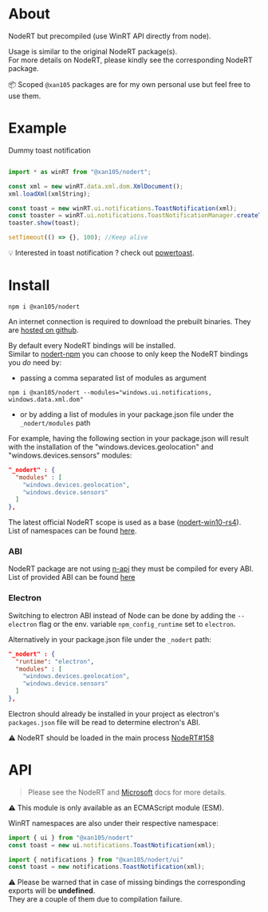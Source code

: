 About
=====

NodeRT but precompiled (use WinRT API directly from node).

Usage is similar to the original NodeRT package(s).<br />
For more details on NodeRT, please kindly see the corresponding NodeRT package.

📦 Scoped `@xan105` packages are for my own personal use but feel free to use them.

Example
=======

Dummy toast notification

```js

import * as winRT from "@xan105/nodert";

const xml = new winRT.data.xml.dom.XmlDocument();
xml.loadXml(xmlString);

const toast = new winRT.ui.notifications.ToastNotification(xml);
const toaster = winRT.ui.notifications.ToastNotificationManager.createToastNotifier(appID);
toaster.show(toast);

setTimeout(() => {}, 100); //Keep alive
```

💡 Interested in toast notification ? check out [powertoast](https://www.npmjs.com/package/powertoast).

Install
=======

```
npm i @xan105/nodert
```

An internet connection is required to download the prebuilt binaries. They are [hosted on github](https://github.com/xan105/node-nodeRT/releases).

By default every NodeRT bindings will be installed.<br />
Similar to [nodert-npm](https://github.com/NodeRT/nodert-npm/) you can choose to only keep the NodeRT bindings you _do_ need by: 

- passing a comma separated list of modules as argument

```
npm i @xan105/nodert --modules="windows.ui.notifications, windows.data.xml.dom"
```

- or by adding a list of modules in your package.json file under the `_nodert/modules` path

For example, having the following section in your package.json will result with the installation of the "windows.devices.geolocation" and "windows.devices.sensors" modules:

```json
"_nodert" : {
  "modules" : [
    "windows.devices.geolocation",
    "windows.device.sensors"
  ]
},
```

The latest official NodeRT scope is used as a base ([nodert-win10-rs4](https://www.npmjs.com/search?q=@nodert-win10-rs4)).<br /> 
List of namespaces can be found [here](https://github.com/xan105/node-nodeRT/tree/main/packages).

### ABI

NodeRT package are not using [n-api](https://nodejs.org/api/n-api.html#node-api) they must be compiled for every ABI.<br />
List of provided ABI can be found [here](https://github.com/xan105/node-nodeRT/blob/main/integrity.json)

### Electron

Switching to electron ABI instead of Node can be done by adding the `--electron` flag or the env. variable `npm_config_runtime` set to `electron`.<br />

Alternatively in your package.json file under the `_nodert` path:

```json
"_nodert" : {
  "runtime": "electron",
  "modules" : [
    "windows.devices.geolocation",
    "windows.device.sensors"
  ]
},
```

Electron should already be installed in your project as electron's `packages.json` file will be read to determine electron's ABI.

⚠️ NodeRT should be loaded in the main process [NodeRT#158](https://github.com/NodeRT/NodeRT/issues/158)

API
===

> Please see the NodeRT and [Microsoft](https://learn.microsoft.com/en-us/uwp/api/) docs for more details.

⚠️  This module is only available as an ECMAScript module (ESM).

WinRT namespaces are also under their respective namespace:

```js
import { ui } from "@xan105/nodert" 
const toast = new ui.notifications.ToastNotification(xml);

import { notifications } from "@xan105/nodert/ui" 
const toast = new notifications.ToastNotification(xml);
```

⚠️ Please be warned that in case of missing bindings the corresponding exports will be **undefined**.<br />
They are a couple of them due to compilation failure.
